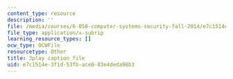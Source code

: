 ```yaml
---
content_type: resource
description: ''
file: /media/courses/6-858-computer-systems-security-fall-2014/e7c1514e3f1d53fbace083e4deda98b3_8PdnOZI7H5E.vtt
file_type: application/x-subrip
learning_resource_types: []
ocw_type: OCWFile
resourcetype: Other
title: 3play caption file
uid: e7c1514e-3f1d-53fb-ace0-83e4deda98b3
---
```

